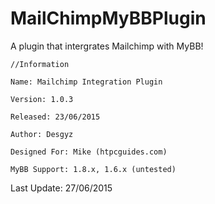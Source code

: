 # MailChimpMyBBPlugin
A plugin that intergrates Mailchimp with MyBB!

	//Information

	Name: Mailchimp Integration Plugin 

	Version: 1.0.3

	Released: 23/06/2015

	Author: Desgyz

	Designed For: Mike (htpcguides.com)

	MyBB Support: 1.8.x, 1.6.x (untested)

Last Update: 27/06/2015
